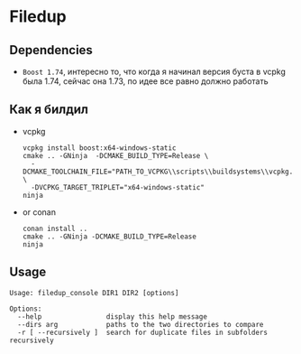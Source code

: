 # Filedup

## Dependencies
- `Boost 1.74`, интересно то, что когда я начинал версия буста в vcpkg была 1.74, сейчас она 1.73, по идее все равно должно работать

## Как я билдил
- vcpkg

  ```
  vcpkg install boost:x64-windows-static
  cmake .. -GNinja  -DCMAKE_BUILD_TYPE=Release \
    -DCMAKE_TOOLCHAIN_FILE="PATH_TO_VCPKG\\scripts\\buildsystems\\vcpkg.cmake" \
    -DVCPKG_TARGET_TRIPLET="x64-windows-static"
  ninja
  ```
- or conan

  ```
  conan install ..
  cmake .. -GNinja -DCMAKE_BUILD_TYPE=Release
  ninja
  ```

## Usage

```
Usage: filedup_console DIR1 DIR2 [options]

Options:
  --help                display this help message
  --dirs arg            paths to the two directories to compare
  -r [ --recursively ]  search for duplicate files in subfolders recursively
```
